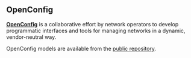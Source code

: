 ## OpenConfig

[**OpenConfig**](http://www.openconfig.net) is a collaborative effort by network operators to develop programmatic interfaces and tools for managing networks in a dynamic, vendor-neutral way.

OpenConfig models are available from the [public repository](https://github.com/openconfig/public).
